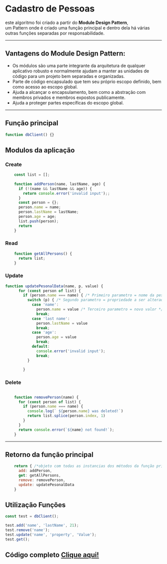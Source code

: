 # Cadastro de Pessoas
este algoritmo foi criado a partir do **Module Design Pattern**,</br>
um Pattern onde é criado uma função principal e dentro dela há várias outras funções separadas por responsabilidade.
****
## Vantagens do Module Design Pattern:
- Os módulos são uma parte integrante da arquitetura de qualquer aplicativo robusto e normalmente ajudam a manter as unidades de código para um projeto bem separadas e organizadas.</br>
- Parte de código encapsulado que tem seu próprio escopo definido, bem como acesso ao escopo global.</br>
- Ajuda a alcançar o encapsulamento, bem como a abstração com membros privados e membros expostos publicamente.</br>
- Ajuda a proteger partes específicas do escopo global.
****
## Função principal
```javascript
function dbClient() {}
```
## Modulos da aplicação
### Create
```javascript
    const list = [];
  
    function addPerson(name, lastName, age) {
      if (!(name && lastName && age)) {
        return console.error('invalid input');;
      }
      const person = {};
      person.name = name;
      person.lastName = lastName;
      person.age = age;
      list.push(person);
      return
    }
```
### Read
```javascript
    function getAllPersons() {
      return list;
    }
```

### Update
```javascript
function updatePesonalData(name, p, value) { 
      for (const person of list) {
        if (person.name === name) { /* Primeiro parametro = nome da pessoa */
          switch (p) { /* Segundo parametro = propriedade a ser alterada */
            case 'name':
              person.name = value /* Terceiro parametro = novo valor */
              break;
            case 'last name':
              person.lastName = value
              break;
            case 'age':
              person.age = value
              break;
            default:
              console.error('invalid input');
              break;
          }
  
        }
```

### Delete
```javascript

    function removePerson(name) {
      for (const person of list) {
        if (person.name === name) {
          console.log(` ${person.name} was deleted!`)
          return list.splice(person.index, 1)
        }
      }
      return console.error(`${name} not found!`);
    }
```
****
## Retorno da função principal
```javascript
    return { /*objeto com todas as instancias dos métodos da função principal*/
      add: addPerson,
      get: getAllPersons,
      remove: removePerson,
      update: updatePesonalData
    }
```
## Utilização Funções
```javascript
const test = dbClient();

test.add('name', 'lastName', 21);
test.remove('name');
test.update('name', 'property', 'Value');
test.get();
```
## Código completo [Clique aqui!](/cadastro-de-pessoas/index.js)
